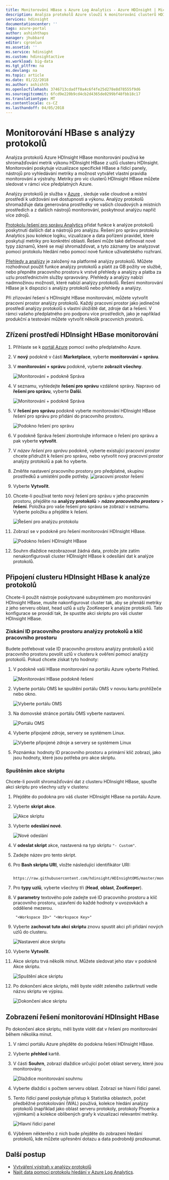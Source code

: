 ```yaml
---
title: Monitorování HBase s Azure Log Analytics - Azure HDInsight | Microsoft Docs
description: Analýza protokolů Azure slouží k monitorování clusterů HDInsight HBase.
services: hdinsight
documentationcenter: ''
tags: azure-portal
author: ashishthaps
manager: jhubbard
editor: cgronlun
ms.assetid: ''
ms.service: hdinsight
ms.custom: hdinsightactive
ms.workload: big-data
ms.tgt_pltfrm: na
ms.devlang: na
ms.topic: article
ms.date: 01/22/2018
ms.author: ashishth
ms.openlocfilehash: 3746713cdadff0a4c6f4fe25d278e8d78555f9d6
ms.sourcegitcommit: 6fcd9e220b9cd4cb2d4365de0299bf48fbb18c17
ms.translationtype: MT
ms.contentlocale: cs-CZ
ms.lasthandoff: 04/05/2018
---
```

# <a name="monitor-hbase-with-log-analytics"></a>Monitorování HBase s analýzy protokolů

Analýza protokolů Azure HDInsight HBase monitorování používá ke shromažďování metrik výkonu HDInsight HBase z uzlů clusteru HDInsight. Monitorování poskytuje vizualizace specifické HBase a řídicí panely, nástrojů pro vyhledávání metriky a možnost vytvářet vlastní pravidla monitorování a výstrahy. Metriky pro víc clusterů HDInsight HBase můžete sledovat v rámci více předplatných Azure.

Analýzy protokolů je služba v [Azure](../../operations-management-suite/operations-management-suite-overview.md) , sleduje vaše cloudové a místní prostředí k udržování své dostupnosti a výkonu. Analýzy protokolů shromažďuje data generována prostředky ve vašich cloudových a místních prostředích a z dalších nástrojů monitorování, poskytnout analýzu napříč více zdrojů.

[Protokolu řešení pro správu Analytics](../../log-analytics/log-analytics-add-solutions.md) přidat funkce k analýze protokolů poskytnutí dalších dat a nástrojů pro analýzu. Řešení pro správu protokolu Analytics jsou kolekce logiku, vizualizace a data pořízení pravidel, které poskytují metriky pro konkrétní oblasti. Řešení může také definovat nové typy záznamů, které se mají shromažďovat, a tyto záznamy lze analyzovat pomocí protokolu hledání nebo pomocí nové funkce uživatelského rozhraní.

[Přehledy a analýzy](https://azure.microsoft.com/pricing/details/insight-analytics/) je založený na platformě analýzy protokolů. Můžete rozhodnout použít funkce analýzy protokolů a platit za GB požity ve službě, nebo přepněte pracovního prostoru k vrstvě přehledy a analýzy a platba za uzlu prostřednictvím služby spravovány. Přehledy a analýzy nabízí nadmnožinou možnosti, které nabízí analýzy protokolů. Řešení monitorování HBase je k dispozici s analýzy protokolů nebo přehledy a analýzy.

Při zřizování řešení s HDInsight HBase monitorování, můžete vytvořit pracovní prostor analýzy protokolů. Každý pracovní prostor jako jedinečné prostředí analýzy protokolů s vlastní úložiště dat, zdroje dat a řešení. V rámci vašeho předplatného pro podporu více prostředích, jako je například produkční a testování můžete vytvořit několik pracovních prostorů.

## <a name="provision-hdinsight-hbase-monitoring"></a>Zřízení prostředí HDInsight HBase monitorování

1. Přihlaste se k [portál Azure](https://portal.azure.com) pomocí svého předplatného Azure.
2. V **nový** podokně v části **Marketplace**, vyberte **monitorování + správu**.
3. V **monitorování + správu** podokně, vyberte **zobrazit všechny**.

    ![Monitorování + podokně Správa](./media/apache-hbase-monitor-with-oms/monitoring-management-blade.png)  

4. V seznamu, vyhledejte **řešení pro správu** vzdálené správy. Napravo od **řešení pro správu**, vyberte **Další**.

    ![Monitorování + podokně Správa](./media/apache-hbase-monitor-with-oms/management-solutions.png) 

5. V **řešení pro správu** podokně vyberte monitorování HDInsight HBase řešení pro správu pro přidání do pracovního prostoru.

    ![Podokno řešení pro správu](./media/apache-hbase-monitor-with-oms/hbase-solution.png)  
6. V podokně Správa řešení zkontrolujte informace o řešení pro správu a pak vyberte **vytvořit**. 
7. V *název řešení pro správu* podokně, vyberte existující pracovní prostor chcete přidružit k řešení pro správu, nebo vytvořit nový pracovní prostor analýzy protokolů a pak ho vyberte.
8. Změňte nastavení pracovního prostoru pro předplatné, skupinu prostředků a umístění podle potřeby. 
    ![pracovní prostor řešení](./media/apache-hbase-monitor-with-oms/solution-workspace.png)  
9. Vyberte **Vytvořit**.  
10. Chcete-li používat tento nový řešení pro správu v jeho pracovním prostoru, přejděte na **analýzy protokolů** > ***název pracovního prostoru*** > **řešení**. Položka pro vaše řešení pro správu se zobrazí v seznamu. Vyberte položku a přejděte k řešení.

    ![Řešení pro analýzu protokolu](./media/apache-hbase-monitor-with-oms/log-analytics-solutions.png)  

11. Zobrazí se v podokně pro řešení monitorování HDInsight HBase.

    ![Podokno řešení HDInsight HBase](./media/apache-hbase-monitor-with-oms/hdinsight-hbase-solution.png) 

12. Souhrn dlaždice nezobrazovat žádná data, protože jste zatím nenakonfigurovali cluster HDInsight HBase k odesílání dat k analýze protokolů.

## <a name="connect-hdinsight-hbase-cluster-to-log-analytics"></a>Připojení clusteru HDInsight HBase k analýze protokolů

Chcete-li použít nástroje poskytované subsystémem pro monitorování HDInsight HBase, musíte nakonfigurovat cluster tak, aby se přenáší metriky z jeho serveru oblast, head uzlů a uzly ZooKeeper k analýze protokolů. Tato konfigurace se provádí tak, že spustíte akci skriptu pro váš cluster HDInsight HBase.

### <a name="get-log-analytics-workspace-id-and-workspace-key"></a>Získání ID pracovního prostoru analýzy protokolů a klíč pracovního prostoru

Budete potřebovat vaše ID pracovního prostoru analýzy protokolů a klíč pracovního prostoru povolit uzlů v clusteru k ověření pomocí analýzy protokolů. Pokud chcete získat tyto hodnoty:

1. V podokně vaší HBase monitorování na portálu Azure vyberte Přehled.

    ![Monitorování HBase podokně řešení](./media/apache-hbase-monitor-with-oms/hdinsight-hbase-solution.png) 

2. Vyberte portálu OMS ke spuštění portálu OMS v novou kartu prohlížeče nebo okno.

    ![Vyberte portálu OMS](./media/apache-hbase-monitor-with-oms/select-oms-portal.png) 

3. Na domovské stránce portálu OMS vyberte nastavení.

    ![Portálu OMS](./media/apache-hbase-monitor-with-oms/oms-portal-settings.png) 

4. Vyberte připojené zdroje, servery se systémem Linux.

    ![Vyberte připojené zdroje a servery se systémem Linux](./media/apache-hbase-monitor-with-oms/select-linux-servers.png) 

5. Poznámka: hodnoty ID pracovního prostoru a primární klíč zobrazí, jako jsou hodnoty, které jsou potřeba pro akce skriptu.

### <a name="run-the-script-action"></a>Spuštěním akce skriptu

Chcete-li povolit shromažďování dat z clusteru HDInsight HBase, spusťte akci skriptu pro všechny uzly v clusteru:

1. Přejděte do podokna pro váš cluster HDInsight HBase na portálu Azure.
2. Vyberte **skript akce**.

    ![Akce skriptu](./media/apache-hbase-monitor-with-oms/script-actions.png) 

3. Vyberte **odeslání nové**.

    ![Nové odeslání](./media/apache-hbase-monitor-with-oms/script-actions-submit-new.png)  

4. V **odeslat skript** akce, nastavená na typ skriptu `"- Custom"`.
5. Zadejte název pro tento skript.
6. Pro **Bash skriptu URI**, vložte následující identifikátor URI:

        https://raw.githubusercontent.com/hdinsight/HDInsightOMS/master/monitoring/script2.sh 

7. Pro **typy uzlů**, vyberte všechny tři (**Head**, **oblast**, **ZooKeeper**).
8. V **parametry** textového pole zadejte své ID pracovního prostoru a klíč pracovního prostoru, uzavření do každé hodnoty v uvozovkách a oddělené mezerou.

        "<Workspace ID>" "<Workspace Key>"

9. Vyberte **zachovat tuto akci skriptu** znovu spustit akci při přidání nových uzlů do clusteru.

    ![Nastavení akce skriptu](./media/apache-hbase-monitor-with-oms/submit-script-action.png)  

10. Vyberte **Vytvořit**.
11. Akce skriptu trvá několik minut. Můžete sledovat jeho stav v podokně Akce skriptu.

    ![Spuštění akce skriptu](./media/apache-hbase-monitor-with-oms/script-action-running.png)  

12. Po dokončení akce skriptu, měli byste vidět zeleného zaškrtnutí vedle názvu skriptu ve výpisu.

    ![Dokončení akce skriptu](./media/apache-hbase-monitor-with-oms/script-action-done.png)  

## <a name="view-the-hdinsight-hbase-monitoring-solution"></a>Zobrazení řešení monitorování HDInsight HBase

Po dokončení akce skriptu, měli byste vidět dat v řešení pro monitorování během několika minut.

1. V rámci portálu Azure přejděte do podokna řešení HDInsight HBase.
2. Vyberte **přehled** kartě.
3. V části **Souhrn**, zobrazí dlaždice určující počet oblast servery, které jsou monitorovány.

    ![Dlaždice monitorování souhrnu](./media/apache-hbase-monitor-with-oms/monitoring-summary-tile.png)  

4. Vyberte dlaždici s počtem serveru oblast. Zobrazí se hlavní řídicí panel.
5. Tento řídicí panel poskytuje přístup k Statistika oblastech, počet předběžné protokolování (WAL) používá, kolekce hledání analýzy protokolů (například jako oblast serveru protokoly, protokoly Phoenix a výjimkami) a kolekce oblíbených grafy k vizualizaci relevantní metriky. 

    ![Hlavní řídicí panel](./media/apache-hbase-monitor-with-oms/main-dashboard.png)  

6. Výběrem některého z nich bude přejděte do zobrazení hledání protokolů, kde můžete upřesnění dotazu a data podrobněji prozkoumat.

## <a name="next-steps"></a>Další postup

* [Vytváření výstrah v analýzy protokolů](../../log-analytics/log-analytics-alerts-creating.md)
* [Najít data pomocí protokolu hledání v Azure Log Analytics](../../log-analytics/log-analytics-log-searches.md).
